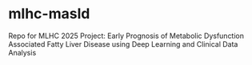 # mlhc-masld
Repo for MLHC 2025 Project: Early Prognosis of Metabolic Dysfunction Associated Fatty Liver Disease using Deep Learning and Clinical Data Analysis
